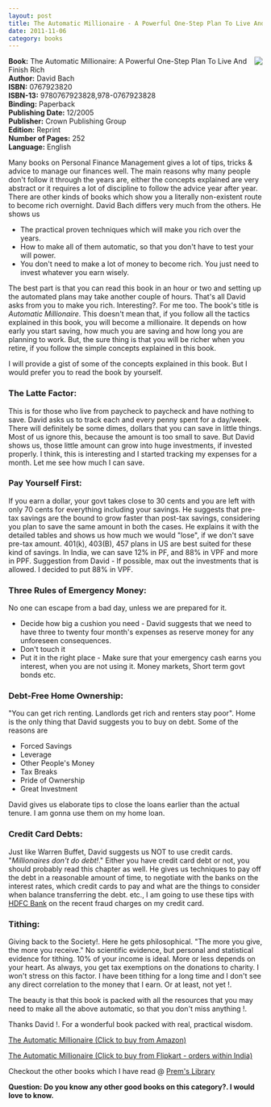```yaml
---
layout: post
title: The Automatic Millionaire - A Powerful One-Step Plan To Live And Finish Rich
date: 2011-11-06
category: books
---
```


<img style="clear: right; float: right; margin-bottom: 1em; margin-left: 1em;" 
src="{{site.img-url}}/the-automatic-millionaire-david-bach.jpg"/>   

**Book:** The Automatic Millionaire: A Powerful One-Step Plan To Live And Finish Rich  
**Author:** David Bach  
**ISBN:** 0767923820  
**ISBN-13:** 9780767923828,978-0767923828  
**Binding:** Paperback  
**Publishing Date:** 12/2005  
**Publisher:** Crown Publishing Group  
**Edition:** Reprint  
**Number of Pages:** 252  
**Language:** English  
  
Many books on Personal Finance Management gives a lot of tips, tricks & advice to manage our finances well. The main reasons why many people don't follow it through the years are, either the concepts explained are very abstract or it requires a lot of discipline to follow the advice year after year. There are other kinds of books which show you a literally non-existent route to become rich overnight. David Bach differs very much from the others. He shows us  

* The practical proven techniques which will make you rich over the years.  
* How to make all of them automatic, so that you don't have to test your will power.  
* You don't need to make a lot of money to become rich. You just need to invest whatever you earn wisely.  

The best part is that you can read this book in an hour or two and setting up the automated plans may take another couple of hours. That's all David asks from you to make you rich. Interesting?. For me too. The book's title is *Automatic Millionaire*. This doesn't mean that, if you follow all the tactics explained in this book, you will become a millionaire. It depends on how early you start saving, how much you are saving and how long you are planning to work. But, the sure thing is that you will be richer when you retire, if you follow the simple concepts explained in this book.  
  
I will provide a gist of some of the concepts explained in this book. But I would prefer you to read the book by yourself.  
  
### The Latte Factor:  

This is for those who live from paycheck to paycheck and have nothing to save. David asks us to track each and every penny spent for a day/week. There will definitely be some dimes, dollars that you can save in little things. Most of us ignore this, because the amount is too small to save. But David shows us, those little amount can grow into huge investments, if invested properly. I think, this is interesting and I started tracking my expenses for a month. Let me see how much I can save.  
  
### Pay Yourself First:  

If you earn a dollar, your govt takes close to 30 cents and you are left with only 70 cents for everything including your savings. He suggests that pre-tax savings are the bound to grow faster than post-tax savings, considering you plan to save the same amount in both the cases. He explains it with the detailed tables and shows us how much we would "lose", if we don't save pre-tax amount. 401(k), 403(B), 457 plans in US are best suited for these kind of savings. In India, we can save 12% in PF, and 88% in VPF and more in PPF. Suggestion from David - If possible, max out the investments that is allowed. I decided to put 88% in VPF.  
  
### Three Rules of Emergency Money:  

No one can escape from a bad day, unless we are prepared for it.  

* Decide how big a cushion you need - David suggests that we need to have three to twenty four month's expenses as reserve money for any unforeseen consequences.  
* Don't touch it  
* Put it in the right place - Make sure that your emergency cash earns you interest, when you are not using it. Money markets, Short term govt bonds etc.  


### Debt-Free Home Ownership:  
"You can get rich renting. Landlords get rich and renters stay poor". Home is the only thing that David suggests you to buy on debt. Some of the reasons are  

* Forced Savings  
* Leverage  
* Other People's Money  
* Tax Breaks  
* Pride of Ownership  
* Great Investment  

David gives us elaborate tips to close the loans earlier than the actual tenure. I am gonna use them on my home loan.  
  
### Credit Card Debts:  

Just like Warren Buffet, David suggests us NOT to use credit cards. "*Millionaires don't do debt!*." Either you have credit card debt or not, you should probably read this chapter as well. He gives us techniques to pay off the debt in a reasonable amount of time, to negotiate with the banks on the interest rates, which credit cards to pay and what are the things to consider when balance transferring the debt. etc., I am going to use these tips with [HDFC Bank]({{site.url}}/hdfc-bank-we-understand-your-world-really/) on the recent fraud charges on my credit card.  
  
### Tithing:  

Giving back to the Society!. Here he gets philosophical. "The more you give, the more you receive." No scientific evidence, but personal and statistical evidence for tithing. 10% of your income is ideal. More or less depends on your heart. As always, you get tax exemptions on the donations to charity. I won't stress on this factor. I have been tithing for a long time and I don't see any direct correlation to the money that I earn. Or at least, not yet !.  
  
The beauty is that this book is packed with all the resources that you may need to make all the above automatic, so that you don't miss anything !.  
  
Thanks David !. For a wonderful book packed with real, practical wisdom.  
  
[The Automatic Millionaire (Click to buy from Amazon)](http://www.amazon.com/gp/product/0767923820/ref=as_li_qf_sp_asin_tl?ie=UTF8&tag=booiverea-20&linkCode=as2&camp=217145&creative=399369&creativeASIN=0767923820)  
  
[The Automatic Millionaire (Click to buy from Flipkart - orders within India)](http://www.flipkart.com/books/0767923820?affid=INPremkblo)  

Checkout the other books which I have read @ [Prem's Library]({{site.url}}/category/books/)  

**Question: Do you know any other good books on this category?. I would love to know.**  

